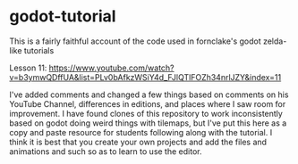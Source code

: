 # godot-tutorial

This is a fairly faithful account of the code used in fornclake's godot zelda-like tutorials

Lesson 11: https://www.youtube.com/watch?v=b3ymwQDffUA&list=PLv0bAfkzWSiY4d_FJlQTlFOZh34nrlJZY&index=11

I've added comments and changed a few things based on comments on his YouTube Channel, differences in editions,
and places where I saw room for improvement.  I have found clones of this repository to work inconsistently 
based on godot doing weird things with tilemaps, but I've put this here as a copy and paste resource for students
following along with the tutorial.  I think it is best that you create your own projects and add the files and 
animations and such so as to learn to use the editor.
